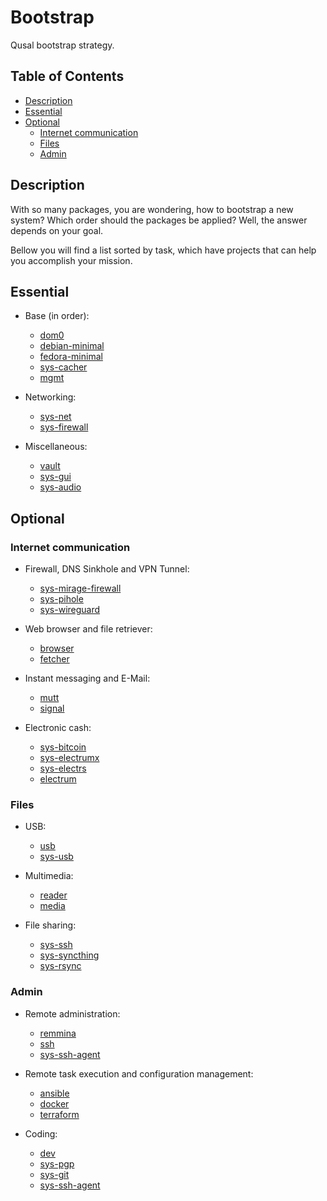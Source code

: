 # Bootstrap

Qusal bootstrap strategy.

## Table of Contents

* [Description](#description)
* [Essential](#essential)
* [Optional](#optional)
  * [Internet communication](#internet-communication)
  * [Files](#files)
  * [Admin](#admin)

## Description

With so many packages, you are wondering, how to bootstrap a new system? Which
order should the packages be applied? Well, the answer depends on your goal.

Bellow you will find a list sorted by task, which have projects that can help
you accomplish your mission.

## Essential

- Base (in order):
  - [dom0](../salt/dom0/README.md)
  - [debian-minimal](../salt/debian-minimal/README.md)
  - [fedora-minimal](../salt/fedora-minimal/README.md)
  - [sys-cacher](../salt/sys-cacher/README.md)
  - [mgmt](../salt/mgmt/README.md)

- Networking:
  - [sys-net](../salt/sys-net/README.md)
  - [sys-firewall](../salt/sys-firewall/README.md)

- Miscellaneous:
  - [vault](../salt/vault/README.md)
  - [sys-gui](../salt/sys-gui/README.md)
  - [sys-audio](../salt/sys-audio/README.md)

## Optional

### Internet communication

- Firewall, DNS Sinkhole and VPN Tunnel:
  - [sys-mirage-firewall](../salt/sys-mirage-firewall/README.md)
  - [sys-pihole](../salt/sys-pihole/README.md)
  - [sys-wireguard](../salt/sys-wireguard/README.md)

- Web browser and file retriever:
  - [browser](../salt/browser/README.md)
  - [fetcher](../salt/fetcher/README.md)

- Instant messaging and E-Mail:
  - [mutt](../salt/mutt/README.md)
  - [signal](../salt/signal/README.md)

- Electronic cash:
  - [sys-bitcoin](../salt/sys-bitcoin/README.md)
  - [sys-electrumx](../salt/sys-electrumx/README.md)
  - [sys-electrs](../salt/sys-electrs/README.md)
  - [electrum](../salt/electrum/README.md)

### Files

- USB:
  - [usb](../salt/usb/README.md)
  - [sys-usb](../salt/sys-usb/README.md)

- Multimedia:
  - [reader](../salt/reader/README.md)
  - [media](../salt/media/README.md)

- File sharing:
  - [sys-ssh](../salt/sys-ssh/README.md)
  - [sys-syncthing](../salt/sys-syncthing/README.md)
  - [sys-rsync](../salt/sys-rsync/README.md)

### Admin

- Remote administration:
  - [remmina](../salt/remmina/README.md)
  - [ssh](../salt/ssh/README.md)
  - [sys-ssh-agent](../salt/sys-ssh-agent/README.md)

- Remote task execution and configuration management:
  - [ansible](../salt/ansible/README.md)
  - [docker](../salt/docker/README.md)
  - [terraform](../salt/terraform/README.md)

- Coding:
  - [dev](../salt/dev/README.md)
  - [sys-pgp](../salt/sys-pgp/README.md)
  - [sys-git](../salt/sys-git/README.md)
  - [sys-ssh-agent](../salt/sys-ssh-agent/README.md)
